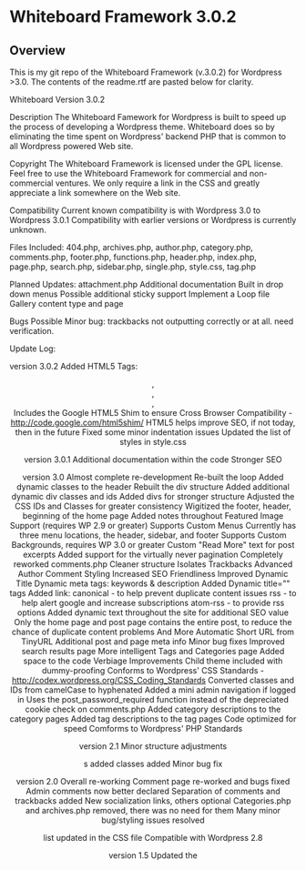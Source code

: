 # Whiteboard Framework 3.0.2

## Overview

This is my git repo of the Whiteboard Framework (v.3.0.2) for Wordpress >3.0.  The contents of the readme.rtf are pasted below for clarity.

Whiteboard
Version 3.0.2

Description
  The Whiteboard Famework for Wordpress is built to speed up the process of developing a Wordpress theme. Whiteboard does so by eliminating the time spent on Wordpress' backend PHP that is common to all Wordpress powered Web site.

Copyright
  The Whiteboard Framework is licensed under the GPL license. Feel free to use the Whiteboard Framework for commercial and non-commercial ventures. We only require a link in the CSS and greatly appreciate a link somewhere on the Web site.

Compatibility
  Current known compatibility is with Wordpress 3.0 to Wordpress 3.0.1
  Compatibility with earlier versions or Wordpress is currently unknown.


Files Included:
  404.php, archives.php, author.php, category.php, comments.php, footer.php, functions.php, header.php, index.php, page.php, search.php, sidebar.php, single.php, style.css, tag.php


Planned Updates:
  attachment.php
  Additional documentation
  Built in drop down menus
  Possible additional sticky support
  Implement a Loop file
  Gallery content type and page

Bugs
  Possible Minor bug: trackbacks not outputting correctly or at all. need verification.



Update Log:

version 3.0.2
  Added HTML5 Tags: <header>, <footer>, <nav>, <article>
    Includes the Google HTML5 Shim to ensure Cross Browser Compatibility - http://code.google.com/html5shim/
    HTML5 helps improve SEO, if not today, then in the future
  Fixed some minor indentation issues
  Updated the list of styles in style.css

version 3.0.1
  Additional documentation within the code
  Stronger SEO

version 3.0
  Almost complete re-development
    Re-built the loop
    Added dynamic classes to the header
  Rebuilt the div structure
    Added additional dynamic div classes and ids
    Added divs for stronger structure
  Adjusted the CSS IDs and Classes for greater consistency
  Wigitized the footer, header, beginning of the home page
  Added notes throughout
  Featured Image Support (requires WP 2.9 or greater)
  Supports Custom Menus
    Currently has three menu locations, the header, sidebar, and footer
  Supports Custom Backgrounds, requires WP 3.0 or greater
  Custom "Read More" text for post excerpts
  Added support for the virtually never pagination
  Completely reworked comments.php
    Cleaner structure
    Isolates Trackbacks
    Advanced Author Comment Styling
  Increased SEO Friendliness
    Improved Dynamic Title
    Dynamic meta tags: keywords & description
    Added <link rel="index">
    Dynamic title="" tags
    Added link:
      canonical - to help prevent duplicate content issues
      rss - to help alert google and increase subscriptions
      atom-rss - to provide rss options
    Added dynamic text throughout the site for additional SEO value
    Only the home page and post page contains the entire post, to reduce the chance of duplicate content problems
    And More
  Automatic Short URL from TinyURL
  Additional post and page meta info
  Minor bug fixes
  Improved search results page
  More intelligent Tags and Categories page
  Added space to the code
  Verbiage Improvements
  Child theme included with dummy-proofing
  Conforms to Wordpress' CSS Standards - http://codex.wordpress.org/CSS_Coding_Standards
  Converted classes and IDs from camelCase to hyphenated
  Added a mini admin navigation if logged in
  Uses the post_password_required function instead of the depreciated cookie check on comments.php
  Added category descriptions to the category pages
  Added tag descriptions to the tag pages
  Code optimized for speed
  Comforms to Wordpress' PHP Standards

version 2.1
  Minor structure adjustments
    <div>s added
    classes added
  Minor bug fix

version 2.0
  Overall re-working
  Comment page re-worked and bugs fixed
    Admin comments now better declared
    Separation of comments and trackbacks added
  New socialization links, others optional
  Categories.php and archives.php removed, there was no need for them
  Many minor bug/styling issues resolved
  <div> list updated in the CSS file
  Compatible with Wordpress 2.8

version 1.5
   Updated the <title>

version 1.4
   Added a missing <div> tag to single.php
   Added a list of the included divs

versions 1.3 and earlier are not listed in the Update Log

